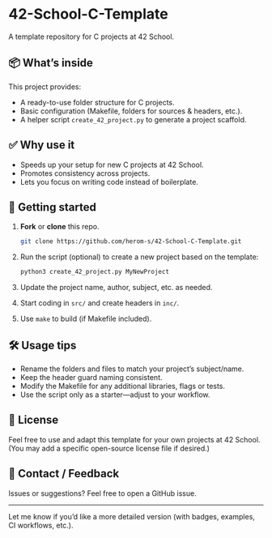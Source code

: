 # 42-School-C-Template

A template repository for C projects at 42 School.

## 📦 What’s inside

This project provides:

* A ready-to-use folder structure for C projects.
* Basic configuration (Makefile, folders for sources & headers, etc.).
* A helper script `create_42_project.py` to generate a project scaffold.

## ✅ Why use it

* Speeds up your setup for new C projects at 42 School.
* Promotes consistency across projects.
* Lets you focus on writing code instead of boilerplate.

## 🚀 Getting started

1. **Fork** or **clone** this repo.

   ```bash
   git clone https://github.com/herom-s/42-School-C-Template.git
   ```
2. Run the script (optional) to create a new project based on the template:

   ```bash
   python3 create_42_project.py MyNewProject
   ```
3. Update the project name, author, subject, etc. as needed.
4. Start coding in `src/` and create headers in `inc/`.
5. Use `make` to build (if Makefile included).

## 🛠️ Usage tips

* Rename the folders and files to match your project’s subject/name.
* Keep the header guard naming consistent.
* Modify the Makefile for any additional libraries, flags or tests.
* Use the script only as a starter—adjust to your workflow.

## 📄 License

Feel free to use and adapt this template for your own projects at 42 School.
(You may add a specific open-source license file if desired.)

## 🔗 Contact / Feedback

Issues or suggestions? Feel free to open a GitHub issue.

---

Let me know if you’d like a more detailed version (with badges, examples, CI workflows, etc.).
